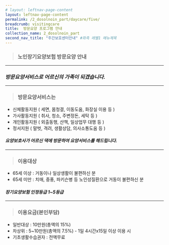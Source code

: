 ```yaml
---
# layout: leftnav-page-content
layout: leftnav-page-content
permalink: /2_dosolnoin_part/daycare/five/
breadcrumb: visitingcare
title:  방문요양 프로그램 안내
collection_name: 2_dosolnoin_part
second_nav_title: "주간보호센터안내" #좌측 레벨1 메뉴제목
---
```


> ### **노인장기요양보험 방문요양 안내**

---

### *방문요양서비스로 어르신의 가족이 되겠습니다.*

---

> ### **방문요양서비스는**
* 신체활동지원 ( 세면, 몸청결, 이동도움, 화장실 이용 등 )
* 가사활동지원 ( 취사, 청소, 주변정돈, 세탁 등 )
* 개인활동지원 ( 외출동행, 산책, 일상업무 대행 등 )
* 정서지원    ( 말벗, 격려, 생활상담, 의사소통도움 등 )

#### *요양보호사가 어르신 댁에 방문하여 요양서비스를 해드립니다.*

---

> ### **이용대상**

* 65세 이상 : 거동이나 일상생활이 불편하신 분
* 65세 미만 : 치매, 중풍, 파키슨병 등 노인성질환으로 거동이 불편하신 분

#### *장기요양보험 인정등급 1~5등급*

---

> ### **이용요금(본인부담)**

* 일반대상 : 10만원(총액의 15%)
* 차상위 : 5~10만원(총액의 7.5%) - 1일 4시간x15일 이상 이용 시
* 기초생활수습권자 : 전액무료


